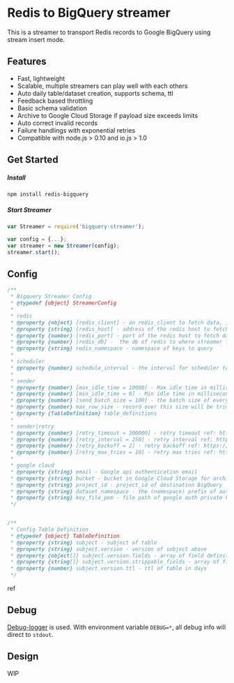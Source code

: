 # Redis to BigQuery streamer

This is a streamer to transport Redis records to Google BigQuery using stream insert mode.

## Features
* Fast, lightweight
* Scalable, multiple streamers can play well with each others
* Auto daily table/dataset creation, supports schema, ttl
* Feedback based throttling
* Basic schema validation
* Archive to Google Cloud Storage if payload size exceeds limits
* Auto correct invalid records
* Failure handlings with exponential retries
* Compatible with node.js > 0.10 and io.js > 1.0



## Get Started

##### Install
```
npm install redis-bigquery
```

##### Start Streamer
```js
var Streamer = require('bigquery-streamer');

var config = {...};
var streamer = new Streamer(config);
streamer.start();
```
## Config
```js
/**
 * Bigquery Streamer Config
 * @typedef {object} StreamerConfig
 *
 * redis
 * @property {object} [redis_client] - an redis_client to fetch data, if this is provided, redis_port and redis_host would be ignored.
 * @property {string} [redis_host] - address of the redis host to fetch data.
 * @property {number} [redis_port] - port of the redis host to fetch data.
 * @property {number} [redis_db] -  the db of redis to where streamer fetch data from.
 * @property {string} redis_namespace - namespace of keys to query
 *
 * scheduler
 * @property {number} schedule_interval - the interval for scheduler to scan new keys
 *
 * sender
 * @property {number} [max_idle_time = 10000] - Max idle time in millisecond for a sender to wait before next fetch
 * @property {number} [min_idle_time = 0] - Min idle time in millisecond for a sender to wait before next fetch
 * @property {number} [send_batch_size = 100] - the batch size of every BigQuery stream insert
 * @property {number} max_row_size - record over this size will be trimmed and archived to GCS
 * @property {TableDefinition} table_definitions
 *
 * sender|retry
 * @property {number} [retry_timeout = 300000] - retry timeout ref: https://github.com/jut-io/bluebird-retry/
 * @property {number} [retry_interval = 250] - retry interval ref: https://github.com/jut-io/bluebird-retry/
 * @property {number} [retry_backoff = 2] - retry backoff ref: https://github.com/jut-io/bluebird-retry/
 * @property {number} [retry_max_tries = 10] - retry max tries ref: https://github.com/jut-io/bluebird-retry/
 *
 * google cloud
 * @property {string} email - Google api authentication email
 * @property {string} bucket - bucket in Google Cloud Storage for archive
 * @property {string} project_id - project_id of destination BigQuery
 * @property {string} dataset_namespace - the (namespace) prefix of auto created datasets
 * @property {string} key_file_pem - file path of google auth private key pem file
 */


/**
 * Config Table Definition
 * @typedef {object} TableDefinition
 * @property {string} subject - subject of table
 * @property {string} subject.version - version of subject above
 * @property {object[]} subject.version.fields - array of field definitions, ref: https://cloud.google.com/bigquery/loading-data-into-bigquery
 * @property {string[]} subject.version.strippable_fields - array of fields which will be stripped when the item size is greater than max_row_size
 * @property {number} subject.version.ttl - ttl of table in days
 */
```
ref

## Debug
[Debug-logger](https://www.npmjs.com/package/debug-logger) is used. With environment variable `DEBUG=*`, all debug info will direct to `stdout`.

## Design
WIP



